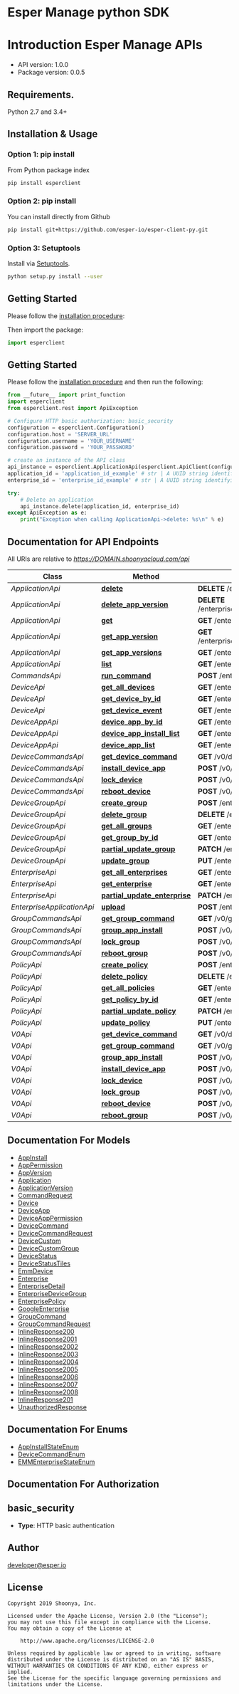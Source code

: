 Esper Manage python SDK
==================

# Introduction Esper Manage APIs 

- API version: 1.0.0
- Package version: 0.0.5


## Requirements.

Python 2.7 and 3.4+

## Installation & Usage

### Option 1: pip install

From Python package index

```sh
pip install esperclient
```

### Option 2: pip install

You can install directly from Github

```sh
pip install git+https://github.com/esper-io/esper-client-py.git
```

### Option 3: Setuptools

Install via [Setuptools](http://pypi.python.org/pypi/setuptools).

```sh
python setup.py install --user
```

## Getting Started

Please follow the [installation procedure](#installation--usage):

Then import the package:
```python
import esperclient
```

## Getting Started

Please follow the [installation procedure](#installation--usage) and then run the following:

```python
from __future__ import print_function
import esperclient
from esperclient.rest import ApiException

# Configure HTTP basic authorization: basic_security
configuration = esperclient.Configuration()
configuration.host = 'SERVER_URL'
configuration.username = 'YOUR_USERNAME'
configuration.password = 'YOUR_PASSWORD'

# create an instance of the API class
api_instance = esperclient.ApplicationApi(esperclient.ApiClient(configuration))
application_id = 'application_id_example' # str | A UUID string identifying this application.
enterprise_id = 'enterprise_id_example' # str | A UUID string identifying enterprise.

try:
    # Delete an application
    api_instance.delete(application_id, enterprise_id)
except ApiException as e:
    print("Exception when calling ApplicationApi->delete: %s\n" % e)

```

## Documentation for API Endpoints

All URIs are relative to *https://DOMAIN.shoonyacloud.com/api*


Class | Method | HTTP request
------------ | ------------- | -------------
*ApplicationApi* | [**delete**](docs/ApplicationApi.md#delete) | **DELETE** /enterprise/{enterprise_id}/application/{application_id}/
*ApplicationApi* | [**delete_app_version**](docs/ApplicationApi.md#delete_app_version) | **DELETE** /enterprise/{enterprise_id}/application/{application_id}/version/{version_id}/
*ApplicationApi* | [**get**](docs/ApplicationApi.md#get) | **GET** /enterprise/{enterprise_id}/application/{application_id}/
*ApplicationApi* | [**get_app_version**](docs/ApplicationApi.md#get_app_version) | **GET** /enterprise/{enterprise_id}/application/{application_id}/version/{version_id}/
*ApplicationApi* | [**get_app_versions**](docs/ApplicationApi.md#get_app_versions) | **GET** /enterprise/{enterprise_id}/application/{application_id}/version/
*ApplicationApi* | [**list**](docs/ApplicationApi.md#list) | **GET** /enterprise/{enterprise_id}/application/
*CommandsApi* | [**run_command**](docs/CommandsApi.md#run_command) | **POST** /enterprise/{enterprise_id}/device/{device_id}/command/
*DeviceApi* | [**get_all_devices**](docs/DeviceApi.md#get_all_devices) | **GET** /enterprise/{enterprise_id}/device/
*DeviceApi* | [**get_device_by_id**](docs/DeviceApi.md#get_device_by_id) | **GET** /enterprise/{enterprise_id}/device/{device_id}/
*DeviceApi* | [**get_device_event**](docs/DeviceApi.md#get_device_event) | **GET** /enterprise/{enterprise_id}/device/{device_id}/status/
*DeviceAppApi* | [**device_app_by_id**](docs/DeviceAppApi.md#device_app_by_id) | **GET** /enterprise/{enterprise_id}/device/{device_id}/app/{app_id}/
*DeviceAppApi* | [**device_app_install_list**](docs/DeviceAppApi.md#device_app_install_list) | **GET** /enterprise/{enterprise_id}/device/{device_id}/install/
*DeviceAppApi* | [**device_app_list**](docs/DeviceAppApi.md#device_app_list) | **GET** /enterprise/{enterprise_id}/device/{device_id}/app/
*DeviceCommandsApi* | [**get_device_command**](docs/DeviceCommandsApi.md#get_device_command) | **GET** /v0/device-command/{command_id}/
*DeviceCommandsApi* | [**install_device_app**](docs/DeviceCommandsApi.md#install_device_app) | **POST** /v0/device-command/install/
*DeviceCommandsApi* | [**lock_device**](docs/DeviceCommandsApi.md#lock_device) | **POST** /v0/device-command/lock/
*DeviceCommandsApi* | [**reboot_device**](docs/DeviceCommandsApi.md#reboot_device) | **POST** /v0/device-command/reboot/
*DeviceGroupApi* | [**create_group**](docs/DeviceGroupApi.md#create_group) | **POST** /enterprise/{enterprise_id}/devicegroup/
*DeviceGroupApi* | [**delete_group**](docs/DeviceGroupApi.md#delete_group) | **DELETE** /enterprise/{enterprise_id}/devicegroup/{group_id}/
*DeviceGroupApi* | [**get_all_groups**](docs/DeviceGroupApi.md#get_all_groups) | **GET** /enterprise/{enterprise_id}/devicegroup/
*DeviceGroupApi* | [**get_group_by_id**](docs/DeviceGroupApi.md#get_group_by_id) | **GET** /enterprise/{enterprise_id}/devicegroup/{group_id}/
*DeviceGroupApi* | [**partial_update_group**](docs/DeviceGroupApi.md#partial_update_group) | **PATCH** /enterprise/{enterprise_id}/devicegroup/{group_id}/
*DeviceGroupApi* | [**update_group**](docs/DeviceGroupApi.md#update_group) | **PUT** /enterprise/{enterprise_id}/devicegroup/{group_id}/
*EnterpriseApi* | [**get_all_enterprises**](docs/EnterpriseApi.md#get_all_enterprises) | **GET** /enterprise/
*EnterpriseApi* | [**get_enterprise**](docs/EnterpriseApi.md#get_enterprise) | **GET** /enterprise/{enterprise_id}/
*EnterpriseApi* | [**partial_update_enterprise**](docs/EnterpriseApi.md#partial_update_enterprise) | **PATCH** /enterprise/{enterprise_id}/
*EnterpriseApplicationApi* | [**upload**](docs/EnterpriseApplicationApi.md#upload) | **POST** /enterprise/{enterprise_id}/application/upload/
*GroupCommandsApi* | [**get_group_command**](docs/GroupCommandsApi.md#get_group_command) | **GET** /v0/group-command/{command_id}/
*GroupCommandsApi* | [**group_app_install**](docs/GroupCommandsApi.md#group_app_install) | **POST** /v0/group-command/install/
*GroupCommandsApi* | [**lock_group**](docs/GroupCommandsApi.md#lock_group) | **POST** /v0/group-command/lock/
*GroupCommandsApi* | [**reboot_group**](docs/GroupCommandsApi.md#reboot_group) | **POST** /v0/group-command/reboot/
*PolicyApi* | [**create_policy**](docs/PolicyApi.md#create_policy) | **POST** /enterprise/{enterprise_id}/policy/
*PolicyApi* | [**delete_policy**](docs/PolicyApi.md#delete_policy) | **DELETE** /enterprise/{enterprise_id}/policy/{policy_id}/
*PolicyApi* | [**get_all_policies**](docs/PolicyApi.md#get_all_policies) | **GET** /enterprise/{enterprise_id}/policy/
*PolicyApi* | [**get_policy_by_id**](docs/PolicyApi.md#get_policy_by_id) | **GET** /enterprise/{enterprise_id}/policy/{policy_id}/
*PolicyApi* | [**partial_update_policy**](docs/PolicyApi.md#partial_update_policy) | **PATCH** /enterprise/{enterprise_id}/policy/{policy_id}/
*PolicyApi* | [**update_policy**](docs/PolicyApi.md#update_policy) | **PUT** /enterprise/{enterprise_id}/policy/{policy_id}/
*V0Api* | [**get_device_command**](docs/V0Api.md#get_device_command) | **GET** /v0/device-command/{command_id}/
*V0Api* | [**get_group_command**](docs/V0Api.md#get_group_command) | **GET** /v0/group-command/{command_id}/
*V0Api* | [**group_app_install**](docs/V0Api.md#group_app_install) | **POST** /v0/group-command/install/
*V0Api* | [**install_device_app**](docs/V0Api.md#install_device_app) | **POST** /v0/device-command/install/
*V0Api* | [**lock_device**](docs/V0Api.md#lock_device) | **POST** /v0/device-command/lock/
*V0Api* | [**lock_group**](docs/V0Api.md#lock_group) | **POST** /v0/group-command/lock/
*V0Api* | [**reboot_device**](docs/V0Api.md#reboot_device) | **POST** /v0/device-command/reboot/
*V0Api* | [**reboot_group**](docs/V0Api.md#reboot_group) | **POST** /v0/group-command/reboot/


## Documentation For Models

 - [AppInstall](docs/AppInstall.md)
 - [AppPermission](docs/AppPermission.md)
 - [AppVersion](docs/AppVersion.md)
 - [Application](docs/Application.md)
 - [ApplicationVersion](docs/ApplicationVersion.md)
 - [CommandRequest](docs/CommandRequest.md)
 - [Device](docs/Device.md)
 - [DeviceApp](docs/DeviceApp.md)
 - [DeviceAppPermission](docs/DeviceAppPermission.md)
 - [DeviceCommand](docs/DeviceCommand.md)
 - [DeviceCommandRequest](docs/DeviceCommandRequest.md)
 - [DeviceCustom](docs/DeviceCustom.md)
 - [DeviceCustomGroup](docs/DeviceCustomGroup.md)
 - [DeviceStatus](docs/DeviceStatus.md)
 - [DeviceStatusTiles](docs/DeviceStatusTiles.md)
 - [EmmDevice](docs/EmmDevice.md)
 - [Enterprise](docs/Enterprise.md)
 - [EnterpriseDetail](docs/EnterpriseDetail.md)
 - [EnterpriseDeviceGroup](docs/EnterpriseDeviceGroup.md)
 - [EnterprisePolicy](docs/EnterprisePolicy.md)
 - [GoogleEnterprise](docs/GoogleEnterprise.md)
 - [GroupCommand](docs/GroupCommand.md)
 - [GroupCommandRequest](docs/GroupCommandRequest.md)
 - [InlineResponse200](docs/InlineResponse200.md)
 - [InlineResponse2001](docs/InlineResponse2001.md)
 - [InlineResponse2002](docs/InlineResponse2002.md)
 - [InlineResponse2003](docs/InlineResponse2003.md)
 - [InlineResponse2004](docs/InlineResponse2004.md)
 - [InlineResponse2005](docs/InlineResponse2005.md)
 - [InlineResponse2006](docs/InlineResponse2006.md)
 - [InlineResponse2007](docs/InlineResponse2007.md)
 - [InlineResponse2008](docs/InlineResponse2008.md)
 - [InlineResponse201](docs/InlineResponse201.md)
 - [UnauthorizedResponse](docs/UnauthorizedResponse.md)


## Documentation For Enums

 - [AppInstallStateEnum](docs/AppInstallStateEnum.md)
 - [DeviceCommandEnum](docs/DeviceCommandEnum.md)
 - [EMMEnterpriseStateEnum](docs/EMMEnterpriseStateEnum.md)


## Documentation For Authorization


## basic_security

- **Type**: HTTP basic authentication


## Author

developer@esper.io


## License

```
Copyright 2019 Shoonya, Inc.

Licensed under the Apache License, Version 2.0 (the "License");
you may not use this file except in compliance with the License.
You may obtain a copy of the License at

    http://www.apache.org/licenses/LICENSE-2.0

Unless required by applicable law or agreed to in writing, software
distributed under the License is distributed on an "AS IS" BASIS,
WITHOUT WARRANTIES OR CONDITIONS OF ANY KIND, either express or implied.
See the License for the specific language governing permissions and
limitations under the License.
```
